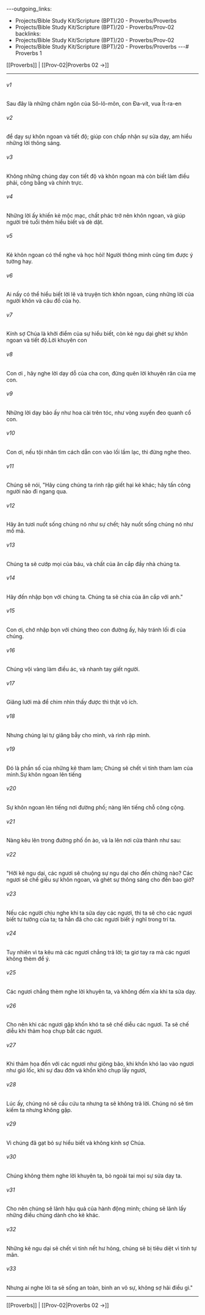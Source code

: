 ---outgoing_links:
  - Projects/Bible Study Kit/Scripture (BPT)/20 - Proverbs/Proverbs
  - Projects/Bible Study Kit/Scripture (BPT)/20 - Proverbs/Prov-02
backlinks:
  - Projects/Bible Study Kit/Scripture (BPT)/20 - Proverbs/Prov-02
  - Projects/Bible Study Kit/Scripture (BPT)/20 - Proverbs/Proverbs
---# Proverbs 1

[[Proverbs]] | [[Prov-02|Proverbs 02 →]]
***



###### v1 
Sau đây là những châm ngôn của Sô-lô-môn, con Đa-vít, vua Ít-ra-en 

###### v2 
để dạy sự khôn ngoan và tiết độ; giúp con chấp nhận sự sửa dạy, am hiểu những lời thông sáng. 

###### v3 
Không những chúng dạy con tiết độ và khôn ngoan mà còn biết làm điều phải, công bằng và chính trực. 

###### v4 
Những lời ấy khiến kẻ mộc mạc, chất phác trở nên khôn ngoan, và giúp người trẻ tuổi thêm hiểu biết và dè dặt. 

###### v5 
Kẻ khôn ngoan có thể nghe và học hỏi! Người thông minh cũng tìm được ý tưởng hay. 

###### v6 
Ai nấy có thể hiểu biết lời lẽ và truyện tích khôn ngoan, cùng những lời của người khôn và câu đố của họ. 

###### v7 
Kính sợ Chúa là khởi điểm của sự hiểu biết, còn kẻ ngu dại ghét sự khôn ngoan và tiết độ.Lời khuyên con 

###### v8 
Con ơi , hãy nghe lời dạy dỗ của cha con, đừng quên lời khuyên răn của mẹ con. 

###### v9 
Những lời dạy bảo ấy như hoa cài trên tóc, như vòng xuyến đeo quanh cổ con. 

###### v10 
Con ơi, nếu tội nhân tìm cách dẫn con vào lối lầm lạc, thì đừng nghe theo. 

###### v11 
Chúng sẽ nói, "Hãy cùng chúng ta rình rập giết hại kẻ khác; hãy tấn công người nào đi ngang qua. 

###### v12 
Hãy ăn tươi nuốt sống chúng nó như sự chết; hãy nuốt sống chúng nó như mồ mả. 

###### v13 
Chúng ta sẽ cướp mọi của báu, và chất của ăn cắp đầy nhà chúng ta. 

###### v14 
Hãy đến nhập bọn với chúng ta. Chúng ta sẽ chia của ăn cắp với anh." 

###### v15 
Con ơi, chớ nhập bọn với chúng theo con đường ấy, hãy tránh lối đi của chúng. 

###### v16 
Chúng vội vàng làm điều ác, và nhanh tay giết người. 

###### v17 
Giăng lưới mà để chim nhìn thấy được thì thật vô ích. 

###### v18 
Nhưng chúng lại tự giăng bẫy cho mình, và rình rập mình. 

###### v19 
Đó là phần số của những kẻ tham lam; Chúng sẽ chết vì tính tham lam của mình.Sự khôn ngoan lên tiếng 

###### v20 
Sự khôn ngoan lên tiếng nơi đường phố; nàng lên tiếng chỗ công cộng. 

###### v21 
Nàng kêu lên trong đường phố ồn ào, và la lên nơi cửa thành như sau: 

###### v22 
"Hỡi kẻ ngu dại, các ngươi sẽ chuộng sự ngu dại cho đến chừng nào? Các ngươi sẽ chế giễu sự khôn ngoan, và ghét sự thông sáng cho đến bao giờ? 

###### v23 
Nếu các người chịu nghe khi ta sửa dạy các ngươi, thì ta sẽ cho các ngươi biết tư tưởng của ta; ta hẳn đã cho các ngươi biết ý nghĩ trong trí ta. 

###### v24 
Tuy nhiên vì ta kêu mà các ngươi chẳng trả lời; ta giơ tay ra mà các ngươi không thèm để ý. 

###### v25 
Các ngươi chẳng thèm nghe lời khuyên ta, và không đếm xỉa khi ta sửa dạy. 

###### v26 
Cho nên khi các ngươi gặp khốn khó ta sẽ chế diễu các ngươi. Ta sẽ chế diễu khi thảm hoạ chụp bắt các ngươi. 

###### v27 
Khi thảm họa đến với các ngươi như giông bão, khi khốn khó lao vào ngươi như gió lốc, khi sự đau đớn và khốn khó chụp lấy ngươi, 

###### v28 
Lúc ấy, chúng nó sẽ cầu cứu ta nhưng ta sẽ không trả lời. Chúng nó sẽ tìm kiếm ta nhưng không gặp. 

###### v29 
Vì chúng đã gạt bỏ sự hiểu biết và không kính sợ Chúa. 

###### v30 
Chúng không thèm nghe lời khuyên ta, bỏ ngoài tai mọi sự sửa dạy ta. 

###### v31 
Cho nên chúng sẽ lãnh hậu quả của hành động mình; chúng sẽ lãnh lấy những điều chúng dành cho kẻ khác. 

###### v32 
Những kẻ ngu dại sẽ chết vì tính nết hư hỏng, chúng sẽ bị tiêu diệt vì tính tự mãn. 

###### v33 
Nhưng ai nghe lời ta sẽ sống an toàn, bình an vô sự, không sợ hãi điều gì."

***
[[Proverbs]] | [[Prov-02|Proverbs 02 →]]
